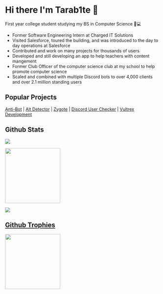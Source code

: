 # Hi there I'm Tarab1te 👋

First year college student studying my BS in Computer Science 🧪💻


- Former Software Engineering Intern at Charged IT Solutions 
- Visited Salesforce, toured the building, and was introduced to the day to day operations at Salesforce
- Contributed and work on many projects for thousands of users
- Developed and still developing an app to help teachers with content mangement
- Former Club Officer of the computer science club at my school to help promote computer science
- Scaled and combined with multiple Discord bots to over 4,000 clients and over 2.1 million standing users

## Popular Projects

[Anti-Bot](https://antibot.xyz) | [Alt Detector](https://alt-detector.tb1.pw/) | [Zygote](https://zyte.cloud) | [Discord User Checker](https://duc.jddev.wtf) | [Vultrex Development](https://vultrex.dev) 

## Github Stats

<a href="https://github.com/anuraghazra/github-readme-stats"><img align="center" src="https://readme-stats-six-sigma.vercel.app/api/top-langs/?username=JayyDoesDev&layout=compact&text_color=7289da&bg_color=2c2f33&ring_color=2C2F33&hide_border=true" /> 

<a href="https://github.com/anuraghazra/github-readme-stats"><img align="center" height="180em" src="https://readme-stats-six-sigma.vercel.app/api?username=JayyDoesDev&show_icons=true&hide_border=true&text_color=7289DA&bg_color=2c2f33&count_private=true" /> 

<a href="https://github.com/denvercoder1/github-readme-streak-stats"><img aligh="center" src="https://github-readme-streak-stats.herokuapp.com?user=Jayydoesdev&mode=weekly&background=2C2F33&stroke=7289DA&ring=7289DA&sideNums=7289DA&sideLabels=7289DA&currStreakNum=7289DA&fire=FFFFFF&currStreakLabel=7289DA&dates=7289DA&border=2C2F33">

## Github Trophies
<a href="https://github.com/ryo-ma/github-profile-trophy"><img align="center" height="180em" src="https://github-profile-trophy.vercel.app/?username=JayyDoesDev&theme=discord&no-frame=true" /> 



